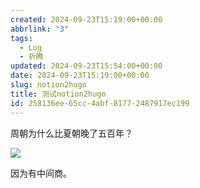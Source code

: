 ```yaml
---
created: 2024-09-23T15:19:00+00:00
abbrlink: "3"
tags:
  - Log
  - 折腾
updated: 2024-09-23T15:54:00+00:00
date: 2024-09-23T15:19:00+00:00
slug: notion2hugo
title: 测试notion2hugo
id: 258136ee-65cc-4abf-8177-2487917ec199
---
```


周朝为什么比夏朝晚了五百年？

![](https://prod-files-secure.s3.us-west-2.amazonaws.com/9f262e53-5120-41f2-befa-55cc011782be/56f08f8c-6504-48c0-a3f4-7054c1b264a1/2022_11_05_15_21_IMG_5038.jpg?X-Amz-Algorithm=AWS4-HMAC-SHA256&X-Amz-Content-Sha256=UNSIGNED-PAYLOAD&X-Amz-Credential=AKIAT73L2G45HZZMZUHI%2F20240923%2Fus-west-2%2Fs3%2Faws4_request&X-Amz-Date=20240923T155451Z&X-Amz-Expires=3600&X-Amz-Signature=d35633fcd0cf0b8d74cb506746f7b716ad26b5d0efa4032b63362d2c95ee7208&X-Amz-SignedHeaders=host&x-id=GetObject)

因为有中间商。
